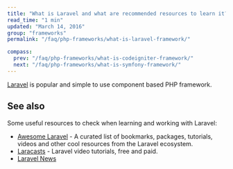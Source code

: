 ```yaml
---
title: "What is Laravel and what are recommended resources to learn it?"
read_time: "1 min"
updated: "March 14, 2016"
group: "frameworks"
permalink: "/faq/php-frameworks/what-is-laravel-framework/"

compass:
  prev: "/faq/php-frameworks/what-is-codeigniter-framework/"
  next: "/faq/php-frameworks/what-is-symfony-framework/"
---
```


[Laravel](http://laravel.com/) is popular and simple to use component based PHP
framework.

## See also

Some useful resources to check when learning and working with Laravel:

* [Awesome Laravel](https://github.com/chiraggude/awesome-laravel) - A curated list of bookmarks, packages, tutorials, videos and other cool resources from the Laravel ecosystem.
* [Laracasts](https://laracasts.com/) - Laravel video tutorials, free and paid.
* [Laravel News](https://laravel-news.com/)
